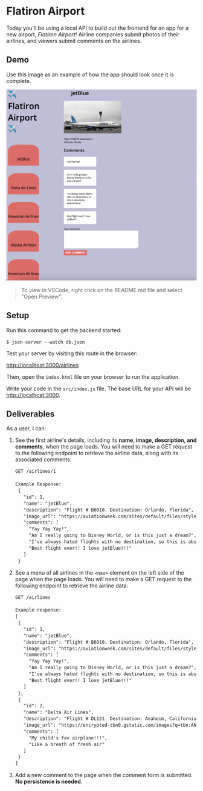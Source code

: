 # Flatiron Airport

Today you'll be using a local API to build out the frontend for an app for a new
airport, _Flatiron Airport_! Airline companies submit photos of their airlines,
and viewers submit comments on the airlines.

## Demo

Use this image as an example of how the app should look once it is complete.

![Finished Product](./assets/demo.png "Finished Product")

> To view in VSCode, right click on the README.md file and select "Open
> Preview".

## Setup

Run this command to get the backend started:

```console
$ json-server --watch db.json
```

Test your server by visiting this route in the browser:

[http://localhost:3000/airlines](http://localhost:3000/airlines)

Then, open the `index.html` file on your browser to run the application.

Write your code in the `src/index.js` file. The base URL for your API will be
[http://localhost:3000](http://localhost:3000).

## Deliverables

As a user, I can:

1. See the first airline's details, including its **name, image, description, and
   comments**, when the page loads. You will need to make a GET request to the
   following endpoint to retrieve the airline data, along with its associated
   comments:

   ```txt
   GET /airlines/1

   Example Response:
    {
      "id": 1,
      "name": "jetBlue",
      "description": "Flight # B6010. Destination: Orlando, Florida",
      "image_url": "https://aviationweek.com/sites/default/files/styles/crop_freeform/public/2021-08/jetblue_jetblue-airways_promo.jpg?itok=Wlkg6lF1",
      "comments": [
        "Yay Yay Yay!",
        "Am I really going to Disney World, or is this just a dream?",
        "I've always hated flights with no destination, so this is absolutely phenomenal.",
        "Best flight ever!! I love jetBlue!!!"
      ]
    }
   ```

2. See a menu of all airlines in the `<nav>` element on the left side of the page
   when the page loads. You will need to make a GET request to the following
   endpoint to retrieve the airline data:

   ```txt
   GET /airlines

   Example response:
   [
    {
      "id": 1,
      "name": "jetBlue",
      "description": "Flight # B6010. Destination: Orlando, Florida",
      "image_url": "https://aviationweek.com/sites/default/files/styles/crop_freeform/public/2021-08/jetblue_jetblue-airways_promo.jpg?itok=Wlkg6lF1",
      "comments": [
        "Yay Yay Yay!",
        "Am I really going to Disney World, or is this just a dream?",
        "I've always hated flights with no destination, so this is absolutely phenomenal.",
        "Best flight ever!! I love jetBlue!!!"
      ]
    },
    {
      "id": 2,
      "name": "Delta Air Lines",
      "description": "Flight # DL121. Destination: Anaheim, California",
      "image_url": "https://encrypted-tbn0.gstatic.com/images?q=tbn:ANd9GcT0vqle3iDBzPWtkF-jLPmgY9610eVlg77LSA&usqp=CAU",
      "comments": [
        "My child's fav airplane!!!",
        "Like a breath of fresh air"
      ]
    }
   ]
   ```

3. Add a new comment to the page when the comment form is submitted. **No
   persistence is needed**.